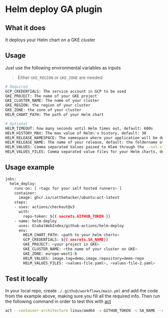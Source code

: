 # Helm deploy GA plugin

## What it does
It deploys your Helm chart on a GKE cluster

## Usage

Just use the following environmental variables as inputs
 > Either `GKE_REGION` or `GKE_ZONE` are needed

```sh
# Required
GCP_CREDENTIALS: The service account in GCP to be used
GKE_PROJECT: The name of your GKE project
GKE_CLUSTER_NAME: The name of your cluster
GKE_REGION: the region of your cluster
GKE_ZONE: the zone of your cluster
HELM_CHART_PATH: The path of your Helm chart

# Optional
HELM_TIMEOUT: how many seconds until Helm times out, default: 600s
HELM_HISTORY_MAX: The max value of Helm\'s history, default: 30
HELM_RELEASE_NAMESPACE: The namespace where your application will be deployed, default: "default"
HELM_RELEASE_NAME: The name of your release, default: the foldername of the helm chart
HELM_VALUES: Comma separated Values passed to Hlem through the --set-string attribute, default: ""
HELM_VALUES_FILES: Comma separated value files for your Helm charts, default: ""
```

## Usage example
```sh
jobs:
  helm_deploy:
    runs-on: [ <tags for your self hosted runners> ]
    container:
      image: ghcr.io/catthehacker/ubuntu:act-latest
    steps:
    - uses: actions/checkout@v3
      with:
        repo-token: ${{ secrets.GITHUB_TOKEN }}
    - name: helm-deploy
      uses: GlobalWebIndex/github-actions/helm-deploy
      env:
        HELM_CHART_PATH: <path to your helm charts>
        GCP_CREDENTIALS: ${{ secrets.SA_NAME}}
        GKE_PROJECT: <your project in GKE>
        GKE_CLUSTER_NAME: <the name of your cluster on GKE>
        GKE_ZONE: europe-west1-b
        HELM_VALUES: image.tag=demo,image.repository=demo-repo
        HELM_VALUES_FILES: <values-file.yaml>, <values-file-2.yaml>
```

## Test it locally

In your local repo, create `./.github/workflows/main.yml` and add the code from the example above, making sure you fill all the required info. Then run the following command in order to test this with [act](https://github.com/nektos/act)

```sh
act --container-architecture linux/amd64 -s GITHUB_TOKEN -s SA_NAME --workflows ./.github/workflows/main.yml
```
